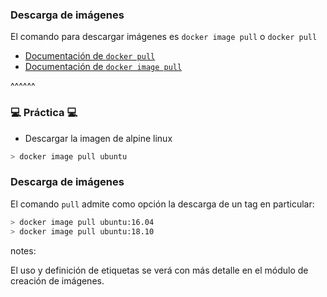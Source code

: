 ### Descarga de imágenes

El comando para descargar imágenes es `docker image pull` o `docker pull`

* [Documentación de `docker pull`](https://docs.docker.com/engine/reference/commandline/pull/)
* [Documentación de `docker image pull`](https://docs.docker.com/engine/reference/commandline/image_pull/)

^^^^^^

### 💻 Práctica 💻

* Descargar la imagen de alpine linux

```bash 
> docker image pull ubuntu
```

### Descarga de imágenes

El comando `pull` admite como opción la descarga de un tag en particular:

```bash
> docker image pull ubuntu:16.04
> docker image pull ubuntu:18.10
```

notes:

El  uso y definición de etiquetas se verá con más detalle en el módulo de creación de imágenes.
